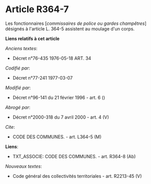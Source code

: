# Article R364-7

Les fonctionnaires [*commissaires de police ou gardes champêtres*] désignés à l'article L. 364-5 assistent au moulage d'un
corps.

**Liens relatifs à cet article**

_Anciens textes_:

  - Décret n°76-435 1976-05-18 ART. 34

_Codifié par_:

  - Décret n°77-241 1977-03-07

_Modifié par_:

  - Décret n°96-141 du 21 février 1996 - art. 6 ()

_Abrogé par_:

  - Décret n°2000-318 du 7 avril 2000 - art. 4 (V)

_Cite_:

  - CODE DES COMMUNES. - art. L364-5 (M)

**Liens**:

  - TXT_ASSOCIE: CODE DES COMMUNES. - art. R364-8 (Ab)

_Nouveaux textes_:

  - Code général des collectivités territoriales - art. R2213-45 (V)
